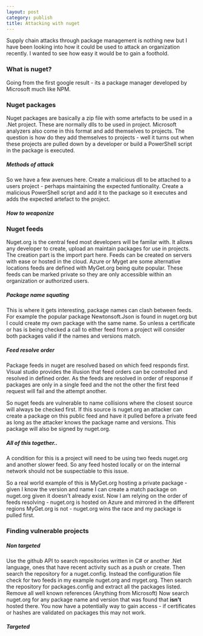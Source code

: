 ```yaml
---
layout: post
category: publish
title: Attacking with nuget
---
```


<p>
Supply chain attacks through package management is nothing new but I have been looking into how it could be used
to attack an organization recently. I wanted to see how easy it would be to gain a foothold.
</p>

<h3>What is nuget?</h3>
<p>
Going from the first google result - its a package manager developed by Microsoft much like NPM.
</p>

<h3>Nuget packages</h3>
<p>
Nuget packages are basically a zip file with some artefacts to be used in a .Net project. These are normally dlls to be used in project.
Microsoft analyzers also come in this format and add themselves to projects. 
The question is how do they add themselves to projects - well it turns out when these projects are pulled down by a developer or build a PowerShell script in the package is executed.
</p>
<h5>Methods of attack</h5>
<p>  
So we have a few avenues here. 
Create a malicious dll to be attached to a users project - perhaps maintaining the expected funtionality.
Create a malicious PowerShell script and add it to the package so it executes and adds the expected artefact to the project.
</p>
<h5>How to weaponize</h5>
<p>  

</p>
  
<h3>Nuget feeds</h3>
<p>
Nuget.org is the central feed most developers will be familar with. It allows any developer to create, upload an maintain packages for use in projects. The creation part is the import part here. Feeds can be created on servers with ease or hosted in the cloud. Azure or Myget are some alternative locations feeds are defined with MyGet.org being quite popular. These feeds can be marked private so they are only accessible within an organization or authorized users.
</p>
<h5>Package name squating</h5>
<p>
This is where it gets interesting, package names can clash between feeds. For example the popular package Newtonsoft.Json is found in   nuget.org but I could create my own package with the same name. So unless a certificate or has is being checked a call to either feed   from a project will consider both packages valid if the names and versions match.
</p>
<h5>Feed resolve order</h5>
<p>  
Package feeds in nuget are resolved based on which feed responds first. Visual studio provides the illusion that feed orders can be     controlled and resolved in defined order. As the feeds are resolved in order of response if packages are only in a single feed and the  not the other the first feed request will fail and the attempt another.
</p>
<p>
So nuget feeds are vulnerable to name collisions where the closest source will always be checked first. If this source is nuget.org an attacker can create a package on this public feed and have it pulled before a private feed as long as the attacker knows the package    name and versions. This package will also be signed by nuget.org.
</p>
<h5>All of this together..</h5>
<p>
A condition for this is a project will need to be using two feeds nuget.org and another slower feed. So any feed hosted locally or on the internal network should not be suspectiable to this issue.
</p>
<p>
So a real world example of this is MyGet.org hosting a private package - given I know the version and name I can create a match package on nuget.org given it doesn't already exist. Now I am relying on the order of feeds resolving - nuget.org is hosted on Azure and mirrored in the different regions MyGet.org is not - nuget.org wins the race and my package is pulled first.
</p>


<h3>Finding vulnerable projects</h3>
<h5>Non targeted</h5>
<p>
Use the github API to search repositories written in C# or another .Net language, ones that have recent activity such as a push or create.
Then search the repository for a nuget.config. Instead the configuration file check for two feeds in my example nuget.org and myget.org.
Then search the repository for packages.config and extract all the packages listed. Remove all well known references (Anything from Microsoft)
Now search nuget.org for any package name and version that was found that <b>isn't</b> hosted there. 
You now have a potentially way to gain access - if certificates or hashes are validated on packages this may not work.
</p>
<h5>Targeted</h5>
<p>
</p>
